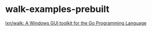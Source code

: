 walk-examples-prebuilt
======================
[lxn/walk: A Windows GUI toolkit for the Go Programming Language](https://github.com/lxn/walk/tree/master)

